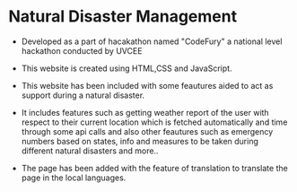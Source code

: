 # Natural Disaster Management 

- Developed as a part of hacakathon named "CodeFury" a national level hackathon conducted by UVCEE

- This website is created using HTML,CSS and JavaScript.

- This website has been included with some feautures aided to act as support during a natural disaster.

- It includes features such as getting weather report of the user with respect to their current location which is fetched automatically and time through some api calls and also other feautures such as emergency numbers based on states, info and measures to be taken during different natural disasters and more..

- The page has been added with the feature of translation to translate the page in the local languages.